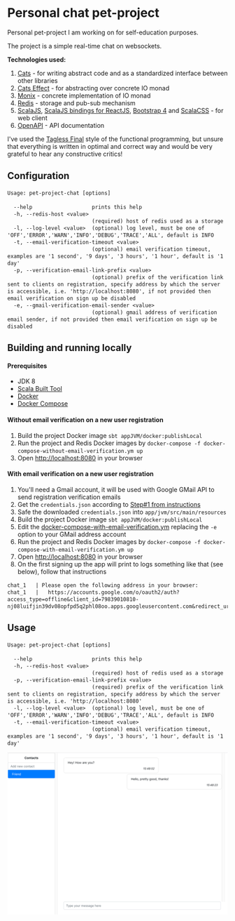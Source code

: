 # Personal chat pet-project

Personal pet-project I am working on for self-education purposes.

The project is a simple real-time chat on websockets.

**Technologies used:**
1. [Cats](https://typelevel.org/cats/) - for writing abstract code and as a standardized interface between other libraries
2. [Cats Effect](https://typelevel.org/cats-effect/) - for abstracting over concrete IO monad
3. [Monix](https://monix.io) - concrete implementation of IO monad
4. [Redis](https://redis.io) - storage and pub-sub mechanism
5. [ScalaJS](http://scala-js.org/), [ScalaJS bindings for ReactJS](https://github.com/japgolly/scalajs-react), [Bootstrap 4](https://getbootstrap.com) and [ScalaCSS](https://github.com/japgolly/scalacss) - for web client
6. [OpenAPI](https://swagger.io) - API documentation

I've used the [Tagless Final](https://www.becompany.ch/en/blog/2018/06/21/tagless-final) style of the functional programming, but unsure that everything is written in optimal and correct way and would be very grateful to hear any constructive critics!

## Configuration
```
Usage: pet-project-chat [options]

  --help                   prints this help
  -h, --redis-host <value>
                           (required) host of redis used as a storage
  -l, --log-level <value>  (optional) log level, must be one of 'OFF','ERROR','WARN','INFO','DEBUG','TRACE','ALL', default is INFO
  -t, --email-verification-timeout <value>
                           (optional) email verification timeout, examples are '1 second', '9 days', '3 hours', '1 hour', default is '1 day'
  -p, --verification-email-link-prefix <value>
                           (optional) prefix of the verification link sent to clients on registration, specify address by which the server is accessible, i.e. 'http://localhost:8080', if not provided then email verification on sign up be disabled
  -e, --gmail-verification-email-sender <value>
                           (optional) gmail address of verification email sender, if not provided then email verification on sign up be disabled
```

## Building and running locally

#### Prerequisites
* JDK 8
* [Scala Built Tool](https://www.scala-sbt.org)
* [Docker](https://www.docker.com) 
* [Docker Compose](https://docs.docker.com/compose/) 

#### Without email verification on a new user registration
1. Build the project Docker image `sbt appJVM/docker:publishLocal`
2. Run the project and Redis Docker images by `docker-compose -f docker-compose-without-email-verification.ym up`
3. Open [http://localhost:8080](http://localhost:8080) in your browser

#### With email verification on a new user registration
1. You'll need a Gmail account, it will be used with Google GMail API to send registration verification emails
2. Get the `credentials.json` according to [Step#1 from instructions](https://developers.google.com/gmail/api/quickstart/java)
3. Safe the downloaded `credentials.json` into `app/jvm/src/main/resources`
4. Build the project Docker image `sbt appJVM/docker:publishLocal`
5. Edit the [docker-compose-with-email-verification.ym](/docker-compose-with-email-verification.yml) replacing the `-e` option to your GMail address account
6. Run the project and Redis Docker images by `docker-compose -f docker-compose-with-email-verification.ym up`
7. Open [http://localhost:8080](http://localhost:8080) in your browser
8. On the first signing up the app will print to logs something like that (see below), follow that instructions
```
chat_1   | Please open the following address in your browser:
chat_1   |   https://accounts.google.com/o/oauth2/auth?access_type=offline&client_id=79839010810-nj08luifjin39dv08opfpd5q2phl08oo.apps.googleusercontent.com&redirect_uri=http://localhost:8888/Callback&response_type=code&scope=https://www.googleapis.com/auth/gmail.send
```

## Usage
```
Usage: pet-project-chat [options]

  --help                   prints this help
  -h, --redis-host <value>
                           (required) host of redis used as a storage
  -p, --verification-email-link-prefix <value>
                           (required) prefix of the verification link sent to clients on registration, specify address by which the server is accessible, i.e. 'http://localhost:8080'
  -l, --log-level <value>  (optional) log level, must be one of 'OFF','ERROR','WARN','INFO','DEBUG','TRACE','ALL', default is INFO
  -t, --email-verification-timeout <value>
                           (optional) email verification timeout, examples are '1 second', '9 days', '3 hours', '1 hour', default is '1 day'
```

![Web UI](/webui.png)